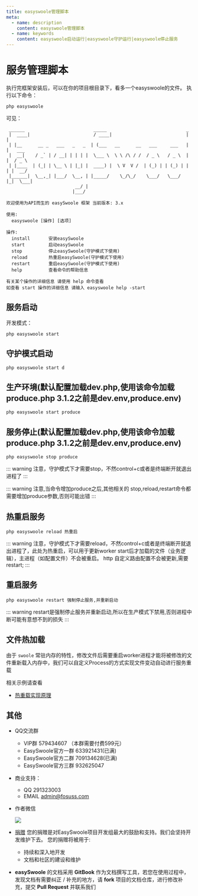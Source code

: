 ```yaml
---
title: easyswoole管理脚本
meta:
  - name: description
    content: easyswoole管理脚本
  - name: keywords
    content: easyswoole启动运行|easyswoole守护运行|easyswoole停止服务
---
```


# 服务管理脚本
执行完框架安装后，可以在你的项目根目录下，看多一个easyswoole的文件。
执行以下命令：
```
php easyswoole
```
可见：
```
 ______                          _____                              _
 |  ____|                        / ____|                            | |
 | |__      __ _   ___   _   _  | (___   __      __   ___     ___   | |   ___
 |  __|    / _` | / __| | | | |  \___ \  \ \ /\ / /  / _ \   / _ \  | |  / _ \
 | |____  | (_| | \__ \ | |_| |  ____) |  \ V  V /  | (_) | | (_) | | | |  __/
 |______|  \__,_| |___/  \__, | |_____/    \_/\_/    \___/   \___/  |_|  \___|
                          __/ |
                         |___/

欢迎使用为API而生的 easySwoole 框架 当前版本: 3.x

使用:
  easyswoole [操作] [选项]

操作:
  install       安装easySwoole
  start         启动easySwoole
  stop          停止easySwoole(守护模式下使用)
  reload        热重启easySwoole(守护模式下使用)
  restart       重启easySwoole(守护模式下使用)
  help          查看命令的帮助信息

有关某个操作的详细信息 请使用 help 命令查看 
如查看 start 操作的详细信息 请输入 easyswoole help -start
```

## 服务启动
开发模式： 
```
php easyswoole start
```
## 守护模式启动
```
php easyswoole start d
```
## 生产环境(默认配置加载dev.php,使用该命令加载produce.php  3.1.2之前是dev.env,produce.env)
```
php easyswoole start produce
```
## 服务停止(默认配置加载dev.php,使用该命令加载produce.php  3.1.2之前是dev.env,produce.env)
```
php easyswoole stop produce
```

::: warning 
 注意，守护模式下才需要stop，不然control+c或者是终端断开就退出进程了
:::

::: warning
 注意,当命令增加produce之后,其他相关的 stop,reload,restart命令都需要增加produce参数,否则可能出错
:::

## 热重启服务
```
php easyswoole reload 热重启
```

::: warning
 注意，守护模式下才需要reload，不然control+c或者是终端断开就退出进程了，此处为热重启，可以用于更新worker start后才加载的文件（业务逻辑），主进程（如配置文件）不会被重启。 http 自定义路由配置不会被更新,需要restart;
:::

## 重启服务
```
php easyswoole restart 强制停止服务,并重新启动
```

::: warning
restart是强制停止服务并重新启动,所以在生产模式下禁用,否则进程中断可能有意想不到的损失
:::


## 文件热加载

由于 `swoole` 常驻内存的特性，修改文件后需要重启worker进程才能将被修改的文件重新载入内存中，我们可以自定义Process的方式实现文件变动自动进行服务重载

相关示例请查看

- [热重载实现原理](../Other/hotReload.md)

## 其他

- QQ交流群
    - VIP群 579434607 （本群需要付费599元）
    - EasySwoole官方一群 633921431(已满)
    - EasySwoole官方二群 709134628(已满)
    - EasySwoole官方三群 932625047
    
- 商业支持：
    - QQ 291323003
    - EMAIL admin@fosuss.com
        
- 作者微信

     ![](/Images/authWx.png)
    
- [捐赠](/Cn/Preface/donation.md)
    您的捐赠是对EasySwoole项目开发组最大的鼓励和支持。我们会坚持开发维护下去。 您的捐赠将被用于:
        
  - 持续和深入地开发
  - 文档和社区的建设和维护
  
- **easySwoole** 的文档采用 **GitBook** 作为文档撰写工具，若您在使用过程中，发现文档有需要纠正 / 补充的地方，请 **fork** 项目的文档仓库，进行修改补充，提交 **Pull Request** 并联系我们
